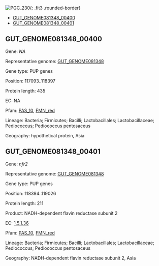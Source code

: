 ![PGC_230](../static/images/Clusters_figure/PGC_230.jpg){: .fit3 .rounded-border}

<ul id="myTab" class="nav nav-tabs">
  <li class="active">
        <a href="#tab1" data-toggle="tab">GUT_GENOME081348_00400</a>
  </li>
<li><a href="#tab2" data-toggle="tab">GUT_GENOME081348_00401</a></li>
</ul>

<div id="myTabContent" class="tab-content">
  <div class="tab-pane fade in active" id="tab1">

<h2 id="GUT_GENOME081348_00400">GUT_GENOME081348_00400</h2>
<p>Gene: <em>NA</em>
<p>Representative genome: <a href="https://www.ebi.ac.uk/metagenomics/genomes/MGYG-HGUT-02367">GUT_GENOME081348</a></p>
<p>Gene type: PUP genes</p>
<p>Position: 117093..118397</p>
<p>Protein length: 435</p>
<p>EC: NA</p>
<p>Pfam: <a href="http://pfam.xfam.org/family/PAS_10">PAS_10</a>, <a href="http://pfam.xfam.org/family/FMN_red">FMN_red</a></p>
<p>Lineage: Bacteria; Firmicutes; Bacilli; Lactobacillales; Lactobacillaceae; Pediococcus; Pediococcus pentosaceus</p>
<p>Geography: hypothetical protein, Asia</p>
  </div>

  <div class="tab-pane fade" id="tab2">

<h2 id="GUT_GENOME081348_00401">GUT_GENOME081348_00401</h2>
<p>Gene: <em>nfr2</em></p>
<p>Representative genome: <a href="https://www.ebi.ac.uk/metagenomics/genomes/MGYG-HGUT-02367">GUT_GENOME081348</a></p>
<p>Gene type: PUP genes</p>
<p>Position: 118394..119026</p>
<p>Protein length: 211</p>
<p>Product: NADH-dependent flavin reductase subunit 2</p>
<p>EC: <a href="https://www.brenda-enzymes.org/enzyme.php?ecno=1.5.1.36">1.5.1.36</a></p>
<p>Pfam: <a href="http://pfam.xfam.org/family/PAS_10">PAS_10</a>, <a href="http://pfam.xfam.org/family/FMN_red">FMN_red</a></p>
<p>Lineage: Bacteria; Firmicutes; Bacilli; Lactobacillales; Lactobacillaceae; Pediococcus; Pediococcus pentosaceus</p>
<p>Geography: NADH-dependent flavin reductase subunit 2, Asia</p>

  </div>
</div>
